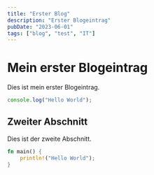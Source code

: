 ```yaml
---
title: "Erster Blog"
description: "Erster Blogeintrag"
pubDate: "2023-06-01"
tags: ["blog", "test", "IT"]
---
```


# Mein erster Blogeintrag

Dies ist mein erster Blogeintrag.
```js
console.log("Hello World");
```

## Zweiter Abschnitt

Dies ist der zweite Abschnitt.
```rust
fn main() {
    println!("Hello World");
}
```

